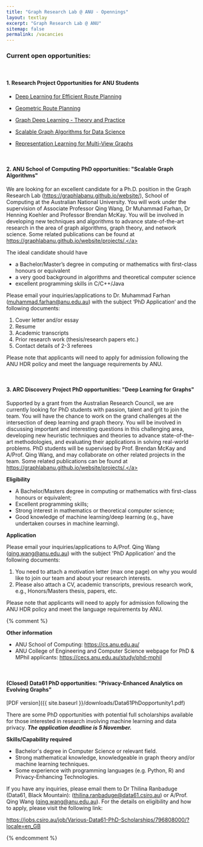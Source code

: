 ```yaml
---
title: "Graph Research Lab @ ANU - Opennings"
layout: textlay
excerpt: "Graph Research Lab @ ANU"
sitemap: false
permalink: /vacancies
---
```


### Current open opportunities:

<br/>

#### 1. Research Project Opportunities for ANU Students

- <a href="https://comp.anu.edu.au/study/projects/deep-learning-for-efficient-route-planning/">Deep Learning for Efficient Route Planning</a>

- <a href="https://comp.anu.edu.au/study/projects/geometric-route-planning/">Geometric Route Planning</a>

- <a href="https://comp.anu.edu.au/study/projects/research-projects-with-graph-research-lab-anu/">Graph Deep Learning - Theory and Practice</a>

- <a href="https://comp.anu.edu.au/study/projects/research-projects-with-graph-research-lab-anu/">Scalable Graph Algorithms for Data Science</a>

- <a href="https://comp.anu.edu.au/study/projects/representation-learning-for-multi-view-graphs-1/">Representation Learning for Multi-View Graphs</a>

&nbsp;

#### 2. ANU School of Computing PhD opportunities: "Scalable Graph Algorithms"

We are looking for an excellent candidate for a Ph.D. position in the Graph Research Lab (<a href="https://graphlabanu.github.io/website/">https://graphlabanu.github.io/website/</a>), School of Computing at the Australian National University. You will work under the supervision of Associate Professor Qing Wang, Dr Muhammad Farhan, Dr Henning Koehler and Professor Brendan McKay. You will be involved in developing new techniques and algorithms to advance state-of-the-art research in the area of graph algorithms, graph theory, and network science. Some related publications can be found at <a href="https://graphlabanu.github.io/website/projects/.">https://graphlabanu.github.io/website/projects/.</a>

The ideal candidate should have

- a Bachelor/Master’s degree in computing or mathematics with first-class honours or equivalent
- a very good background in algorithms and theoretical computer science
- excellent programming skills in C/C++/Java

Please email your inquiries/applications to Dr. Muhammad Farhan (<a href = "mailto: muhammad.farhan@anu.edu.au">muhammad.farhan@anu.edu.au</a>) with the subject ‘PhD Application’ and the following documents:

<ol type = "1">
<li> Cover letter and/or essay </li>
<li> Resume </li>
<li> Academic transcripts </li>
<li> Prior research work (thesis/research papers etc.) </li>
<li> Contact details of 2-3 referees </li>
</ol>

Please note that applicants will need to apply for admission following the ANU HDR policy and meet the language requirements by ANU.

&nbsp;

#### 3. ARC Discovery Project PhD opportunities: "Deep Learning for Graphs"

Supported by a grant from the Australian Research Council, we are currently looking for PhD students with passion, talent and grit to join the team. You will have the chance to work on the grand challenges at the intersection of deep learning and graph theory. You will be involved in discussing important and interesting questions in this challenging area, developing new heuristic techniques and theories to advance state-of-the-art methodologies, and evaluating their applications in solving real-world problems. PhD students will be supervised by Prof. Brendan McKay and A/Prof. Qing Wang, and may collaborate on other related projects in the team. Some related publications can be found at <a href="https://graphlabanu.github.io/website/projects/.">https://graphlabanu.github.io/website/projects/.</a>

**Eligibility**

- A Bachelor/Masters degree in computing or mathematics with first-class honours or equivalent; <br />
- Excellent programming skills; <br />
- Strong interest in mathematics or theoretical computer science; <br />
- Good knowledge of machine learning/deep learning (e.g., have undertaken courses in machine learning). <br />

<p></p>

**Application** <br />

Please email your inquiries/applications to A/Prof. Qing Wang (<a href = "mailto: qing.wang@anu.edu.au">qing.wang@anu.edu.au</a>) with the subject 'PhD Application' and the following documents: <br />

<ol type = "1">
<li> You need to attach a motivation letter (max one page) on why you would like	to join our team and about your research interests. </li>
<li> Please also attach a CV, academic transcripts, previous research work, e.g., Honors/Masters thesis, papers, etc. </li>
</ol>
  
Please note that applicants will need to apply for admission following the ANU HDR policy and meet the language requirements by ANU.

<p></p>

{% comment %}

**Other information**

- ANU School of Computing: <a href="https://cs.anu.edu.au/">https://cs.anu.edu.au/</a> <br />
- ANU College of Engineering and Computer Science webpage for PhD & MPhil applicants: <a href="https://cecs.anu.edu.au/study/phd-mphil">https://cecs.anu.edu.au/study/phd-mphil</a><br />

&nbsp;

#### (Closed) Data61 PhD opportunities: "Privacy-Enhanced Analytics on Evolving Graphs"

[PDF version]({{ site.baseurl }}/downloads/Data61PhDopportunity1.pdf)

There are some PhD opportunities with potential full scholarships available for those interested in research
involving machine learning and data privacy. **_The application deadline is 5 November._**

**Skills/Capability required**

- Bachelor's degree in Computer Science or relevant field.
- Strong mathematical knowledge, knowledgeable in graph theory and/or machine learning
  techniques.
- Some experience with programming languages (e.g. Python, R) and Privacy-Enhancing
  Technologies.

If you have any inquiries, please email them to Dr Thilina Ranbaduge (Data61, Black Mountain): (<a href = "mailto: thilina.ranbaduge@data61.csiro.au">thilina.ranbaduge@data61.csiro.au</a>) or A/Prof. Qing Wang (<a href = "mailto: qing.wang@anu.edu.au">qing.wang@anu.edu.au</a>). For the details on eligibility and how to apply, please visit the following link:

<a href="https://jobs.csiro.au/job/Various-Data61-PhD-Scholarships/796808000/?locale=en_GB">https://jobs.csiro.au/job/Various-Data61-PhD-Scholarships/796808000/?locale=en_GB</a><br />

{% endcomment %}
&nbsp;
